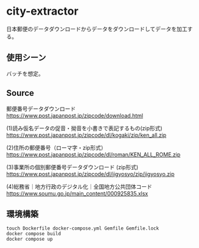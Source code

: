 # city-extractor

日本郵便のデータダウンロードからデータをダウンロードしてデータを加工する。

## 使用シーン
バッチを想定。


## Source
郵便番号データダウンロード
https://www.post.japanpost.jp/zipcode/download.html

(1)読み仮名データの促音・拗音を小書きで表記するもの(zip形式)
https://www.post.japanpost.jp/zipcode/dl/kogaki/zip/ken_all.zip

(2)住所の郵便番号（ローマ字・zip形式）
https://www.post.japanpost.jp/zipcode/dl/roman/KEN_ALL_ROME.zip

(3)事業所の個別郵便番号データダウンロード (zip形式)
https://www.post.japanpost.jp/zipcode/dl/jigyosyo/zip/jigyosyo.zip

(4)総務省｜地方行政のデジタル化｜全国地方公共団体コード
https://www.soumu.go.jp/main_content/000925835.xlsx

## 環境構築
```
touch Dockerfile docker-compose.yml Gemfile Gemfile.lock
docker compose build
docker compose up
```